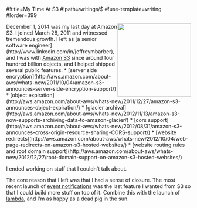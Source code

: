 #!title=My Time At S3
#!path=writings/$
#!use-template=writing
#!order=399

<img style="float:right;width:200px" src="big-data.png" />
December 1, 2014 was my last day at Amazon S3. I joined March 28, 2011 and witnessed tremendous growth. I left as [a senior software engineer](http://www.linkedin.com/in/jeffreymbarber), and I was with <a href="http://s3.amazonaws.com">Amazon S3</a> since around four hundred billion objects, and I helped shipped several public features:
* [server side encryption](http://aws.amazon.com/about-aws/whats-new/2011/10/04/amazon-s3-announces-server-side-encryption-support/)
* [object expiration](http://aws.amazon.com/about-aws/whats-new/2011/12/27/amazon-s3-announces-object-expiration/)
* [glacier archival](http://aws.amazon.com/about-aws/whats-new/2012/11/13/amazon-s3-now-supports-archiving-data-to-amazon-glacier/)
* [cors support](http://aws.amazon.com/about-aws/whats-new/2012/08/31/amazon-s3-announces-cross-origin-resource-sharing-CORS-support/)
* [website redirects](http://aws.amazon.com/about-aws/whats-new/2012/10/04/web-page-redirects-on-amazon-s3-hosted-websites/)
* [website routing rules and root domain support](http://aws.amazon.com/about-aws/whats-new/2012/12/27/root-domain-support-on-amazon-s3-hosted-websites/)

I ended working on stuff that I couldn't talk about.

The core reason that I left was that I had a sense of closure. The most recent launch of [event notifications](http://aws.amazon.com/blogs/aws/s3-event-notification/) was the last feature I wanted from S3 so that I could build more stuff on top of it. Combine this with the launch of [lambda](http://aws.amazon.com/lambda/), and I'm as happy as a dead pig in the sun.
